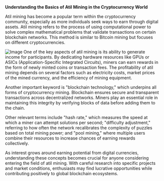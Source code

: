 **Understanding the Basics of Atil Mining in the Cryptocurrency World**

Atil mining has become a popular term within the cryptocurrency community, especially as more individuals seek ways to earn through digital assets. Atil mining refers to the process of using computational power to solve complex mathematical problems that validate transactions on certain blockchain networks. This method is similar to Bitcoin mining but focuses on different cryptocurrencies. 


![Image](https://github.com/user-attachments/assets/b8266eee-691e-4ee1-99ef-bfa10d234fd4)
One of the key aspects of atil mining is its ability to generate income for participants. By dedicating hardware resources like GPUs or ASICs (Application-Specific Integrated Circuits), miners can earn rewards in the form of newly minted coins or transaction fees. The profitability of atil mining depends on several factors such as electricity costs, market prices of the mined currency, and the efficiency of mining equipment.

Another important keyword is "blockchain technology," which underpins all forms of cryptocurrency mining. Blockchain ensures secure and transparent transactions across decentralized networks. Miners play an essential role in maintaining this integrity by verifying blocks of data before adding them to the chain.

Other relevant terms include "hash rate," which measures the speed at which a miner can attempt solutions per second; "difficulty adjustment," referring to how often the network recalibrates the complexity of puzzles based on total mining power; and "pool mining," where multiple users combine their resources to increase chances of earning rewards collectively.

As interest grows around earning potential from digital currencies, understanding these concepts becomes crucial for anyone considering entering the field of atil mining. With careful research into specific projects and market conditions, enthusiasts may find lucrative opportunities while contributing positively to global blockchain ecosystems.
